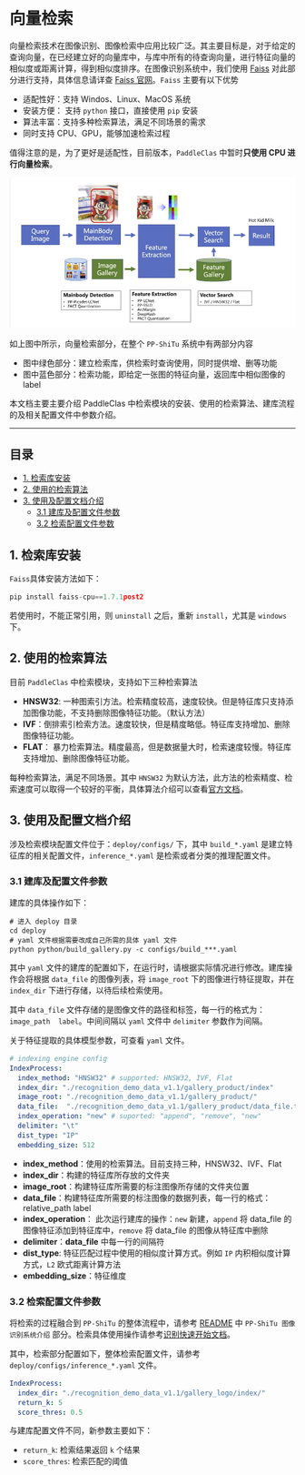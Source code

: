 # 向量检索

向量检索技术在图像识别、图像检索中应用比较广泛。其主要目标是，对于给定的查询向量，在已经建立好的向量库中，与库中所有的待查询向量，进行特征向量的相似度或距离计算，得到相似度排序。在图像识别系统中，我们使用 [Faiss](https://github.com/facebookresearch/faiss) 对此部分进行支持，具体信息请详查 [Faiss 官网](https://github.com/facebookresearch/faiss)。`Faiss` 主要有以下优势

- 适配性好：支持 Windos、Linux、MacOS 系统
- 安装方便： 支持 `python` 接口，直接使用 `pip` 安装
- 算法丰富：支持多种检索算法，满足不同场景的需求
- 同时支持 CPU、GPU，能够加速检索过程

值得注意的是，为了更好是适配性，目前版本，`PaddleClas` 中暂时**只使用 CPU 进行向量检索**。

<div align="center">
<img src="../../images/structure.jpg"  width = "800" />
</div>

如上图中所示，向量检索部分，在整个 `PP-ShiTu` 系统中有两部分内容

- 图中绿色部分：建立检索库，供检索时查询使用，同时提供增、删等功能
- 图中蓝色部分：检索功能，即给定一张图的特征向量，返回库中相似图像的 label

本文档主要主要介绍 PaddleClas 中检索模块的安装、使用的检索算法、建库流程的及相关配置文件中参数介绍。

--------------------------

## 目录

- [1. 检索库安装](#1)
- [2. 使用的检索算法](#2)
- [3. 使用及配置文档介绍](#3)
  - [3.1 建库及配置文件参数](#3.1)
  - [3.2 检索配置文件参数](#3.2)

<a name="1"></a> 

## 1. 检索库安装

`Faiss`具体安装方法如下：

```python
pip install faiss-cpu==1.7.1post2
```

若使用时，不能正常引用，则 `uninstall` 之后，重新 `install`，尤其是 `windows` 下。

<a name="2"></a> 

## 2. 使用的检索算法

目前 `PaddleClas` 中检索模块，支持如下三种检索算法

- **HNSW32**: 一种图索引方法。检索精度较高，速度较快。但是特征库只支持添加图像功能，不支持删除图像特征功能。（默认方法）
- **IVF**：倒排索引检索方法。速度较快，但是精度略低。特征库支持增加、删除图像特征功能。
- **FLAT**： 暴力检索算法。精度最高，但是数据量大时，检索速度较慢。特征库支持增加、删除图像特征功能。

每种检索算法，满足不同场景。其中 `HNSW32` 为默认方法，此方法的检索精度、检索速度可以取得一个较好的平衡，具体算法介绍可以查看[官方文档](https://github.com/facebookresearch/faiss/wiki)。

<a name="3"></a> 

## 3. 使用及配置文档介绍

涉及检索模块配置文件位于：`deploy/configs/` 下，其中 `build_*.yaml` 是建立特征库的相关配置文件，`inference_*.yaml` 是检索或者分类的推理配置文件。

<a name="3.1"></a> 

### 3.1 建库及配置文件参数

建库的具体操作如下：

```shell
# 进入 deploy 目录
cd deploy
# yaml 文件根据需要改成自己所需的具体 yaml 文件
python python/build_gallery.py -c configs/build_***.yaml
```

其中 `yaml` 文件的建库的配置如下，在运行时，请根据实际情况进行修改。建库操作会将根据 `data_file` 的图像列表，将 `image_root` 下的图像进行特征提取，并在 `index_dir` 下进行存储，以待后续检索使用。

其中 `data_file` 文件存储的是图像文件的路径和标签，每一行的格式为：`image_path  label`。中间间隔以 `yaml` 文件中 `delimiter` 参数作为间隔。

关于特征提取的具体模型参数，可查看 `yaml` 文件。

```yaml
# indexing engine config
IndexProcess:
  index_method: "HNSW32" # supported: HNSW32, IVF, Flat
  index_dir: "./recognition_demo_data_v1.1/gallery_product/index"
  image_root: "./recognition_demo_data_v1.1/gallery_product/"
  data_file:  "./recognition_demo_data_v1.1/gallery_product/data_file.txt"
  index_operation: "new" # suported: "append", "remove", "new"
  delimiter: "\t"
  dist_type: "IP"
  embedding_size: 512
```

- **index_method**：使用的检索算法。目前支持三种，HNSW32、IVF、Flat
- **index_dir**：构建的特征库所存放的文件夹
- **image_root**：构建特征库所需要的标注图像所存储的文件夹位置
- **data_file**：构建特征库所需要的标注图像的数据列表，每一行的格式：relative_path label
- **index_operation**： 此次运行建库的操作：`new` 新建，`append` 将 data_file 的图像特征添加到特征库中，`remove` 将 data_file 的图像从特征库中删除
- **delimiter**：**data_file** 中每一行的间隔符
- **dist_type**: 特征匹配过程中使用的相似度计算方式。例如 `IP` 内积相似度计算方式，`L2` 欧式距离计算方法
- **embedding_size**：特征维度

<a name="3.2"></a> 

### 3.2 检索配置文件参数

将检索的过程融合到 `PP-ShiTu` 的整体流程中，请参考 [README](../../../README_ch.md) 中 `PP-ShiTu 图像识别系统介绍` 部分。检索具体使用操作请参考[识别快速开始文档](../quick_start/quick_start_recognition.md)。

其中，检索部分配置如下，整体检索配置文件，请参考 `deploy/configs/inference_*.yaml` 文件。

```yaml
IndexProcess:
  index_dir: "./recognition_demo_data_v1.1/gallery_logo/index/"
  return_k: 5
  score_thres: 0.5
```

与建库配置文件不同，新参数主要如下：

- `return_k`: 检索结果返回 `k` 个结果
- `score_thres`: 检索匹配的阈值
